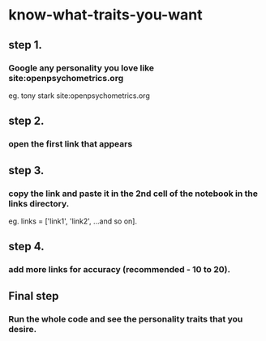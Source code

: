 # know-what-traits-you-want
## step 1. 
### Google any personality you love like <personality> site:openpsychometrics.org<br/>
eg. tony stark site:openpsychometrics.org<br/>
## step 2. 
### open the first link that appears <br/>
## step 3. 
### copy the link and paste it in the 2nd cell of the notebook in the links directory.<br/>
eg. links = ['link1', 'link2', ...and so on].<br/>
## step 4. 
### add more links for accuracy (recommended - 10 to 20).<br/>
## Final step
  ### Run the whole code and see the personality traits that you desire. 
